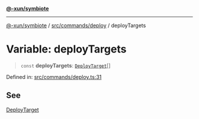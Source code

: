 [**@-xun/symbiote**](../../../../README.md)

***

[@-xun/symbiote](../../../../README.md) / [src/commands/deploy](../README.md) / deployTargets

# Variable: deployTargets

> `const` **deployTargets**: [`DeployTarget`](../enumerations/DeployTarget.md)[]

Defined in: [src/commands/deploy.ts:31](https://github.com/Xunnamius/symbiote/blob/ff83c030b043e6b14171cac5526d31c5c826c51f/src/commands/deploy.ts#L31)

## See

[DeployTarget](../enumerations/DeployTarget.md)
